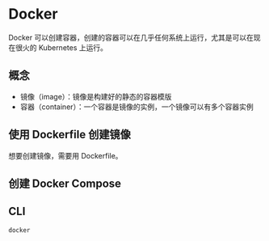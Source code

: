 # Docker

Docker 可以创建容器，创建的容器可以在几乎任何系统上运行，尤其是可以在现在很火的 Kubernetes 上运行。

## 概念

- 镜像（image）：镜像是构建好的静态的容器模版
- 容器（container）：一个容器是镜像的实例，一个镜像可以有多个容器实例

## 使用 Dockerfile 创建镜像

想要创建镜像，需要用 Dockerfile。

## 创建 Docker Compose

## CLI

```shell
docker
```